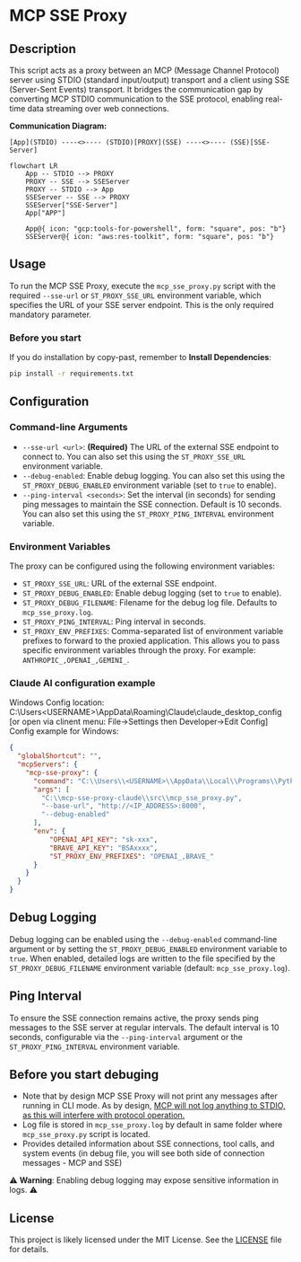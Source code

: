 # MCP SSE Proxy

## Description

This script acts as a proxy between an MCP (Message Channel Protocol) server using STDIO (standard input/output) transport and a client using SSE (Server-Sent Events) transport. It bridges the communication gap by converting MCP STDIO communication to the SSE protocol, enabling real-time data streaming over web connections.

**Communication Diagram:**

```
[App](STDIO) ----<>---- (STDIO)[PROXY](SSE) ----<>---- (SSE)[SSE-Server]
```


```mermaid
flowchart LR
    App -- STDIO --> PROXY
    PROXY -- SSE --> SSEServer
    PROXY -- STDIO --> App
    SSEServer -- SSE --> PROXY
    SSEServer["SSE-Server"]
    App["APP"] 

    App@{ icon: "gcp:tools-for-powershell", form: "square", pos: "b"}
    SSEServer@{ icon: "aws:res-toolkit", form: "square", pos: "b"}
```

## Usage

To run the MCP SSE Proxy, execute the `mcp_sse_proxy.py` script with the required `--sse-url` or `ST_PROXY_SSE_URL` environment variable, which specifies the URL of your SSE server endpoint. This is the only required mandatory parameter.

### Before you start
If you do installation by copy-past, remember to **Install Dependencies**:
```bash
pip install -r requirements.txt
```

## Configuration

### Command-line Arguments

*   `--sse-url <url>`:  **(Required)**  The URL of the external SSE endpoint to connect to. You can also set this using the `ST_PROXY_SSE_URL` environment variable.
*   `--debug-enabled`:  Enable debug logging.  You can also set this using the `ST_PROXY_DEBUG_ENABLED` environment variable (set to `true` to enable).
*   `--ping-interval <seconds>`:  Set the interval (in seconds) for sending ping messages to maintain the SSE connection. Default is 10 seconds.  You can also set this using the `ST_PROXY_PING_INTERVAL` environment variable.

### Environment Variables

The proxy can be configured using the following environment variables:

*   `ST_PROXY_SSE_URL`: URL of the external SSE endpoint.
*   `ST_PROXY_DEBUG_ENABLED`: Enable debug logging (set to `true` to enable).
*   `ST_PROXY_DEBUG_FILENAME`:  Filename for the debug log file. Defaults to `mcp_sse_proxy.log`.
*   `ST_PROXY_PING_INTERVAL`: Ping interval in seconds.
*   `ST_PROXY_ENV_PREFIXES`:  Comma-separated list of environment variable prefixes to forward to the proxied application. This allows you to pass specific environment variables through the proxy. For example: `ANTHROPIC_,OPENAI_,GEMINI_`.


### Claude AI configuration example
Windows Config location: C:\Users\<USERNAME>\AppData\Roaming\Claude\claude_desktop_config
[or open via clinent menu: File->Settings then Developer->Edit Config]
Config example for Windows:


```json
{
  "globalShortcut": "",
  "mcpServers": {
    "mcp-sse-proxy": {
      "command": "C:\\Users\\<USERNAME>\\AppData\\Local\\Programs\\Python\\Python312\\python.exe",
      "args": [
        "C:\\mcp-sse-proxy-claude\\src\\mcp_sse_proxy.py",
		"--base-url", "http://<IP_ADDRESS>:8000",
		"--debug-enabled"
      ],
	  "env": {
		  "OPENAI_API_KEY": "sk-xxx",
		  "BRAVE_API_KEY": "BSAxxxx",
		  "ST_PROXY_ENV_PREFIXES": "OPENAI_,BRAVE_"
	  }
    }
  }
}
```

## Debug Logging

Debug logging can be enabled using the `--debug-enabled` command-line argument or by setting the `ST_PROXY_DEBUG_ENABLED` environment variable to `true`. When enabled, detailed logs are written to the file specified by the `ST_PROXY_DEBUG_FILENAME` environment variable (default: `mcp_sse_proxy.log`).

## Ping Interval

To ensure the SSE connection remains active, the proxy sends ping messages to the SSE server at regular intervals. The default interval is 10 seconds, configurable via the `--ping-interval` argument or the `ST_PROXY_PING_INTERVAL` environment variable.

## Before you start debuging
- Note that by design MCP SSE Proxy will not print any messages after running in CLI mode. As by design, [MCP will not log anything to STDIO, as this will interfere with protocol operation.](https://modelcontextprotocol.io/docs/tools/debugging#implementing-logging)
- Log file is stored in `mcp_sse_proxy.log` by default in same folder where `mcp_sse_proxy.py` script is located.
- Provides detailed information about SSE connections, tool calls, and system events (in debug file, you will see both side of connection messages - MCP and SSE)


⚠️ **Warning**: Enabling debug logging may expose sensitive information in logs. ⚠️


## License

This project is likely licensed under the MIT License. See the [LICENSE](LICENSE) file for details.